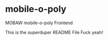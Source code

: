 mobile-o-poly
=============

MOBAW mobile-o-poly Frontend

This is the superduper README File
Fuck yeah!
